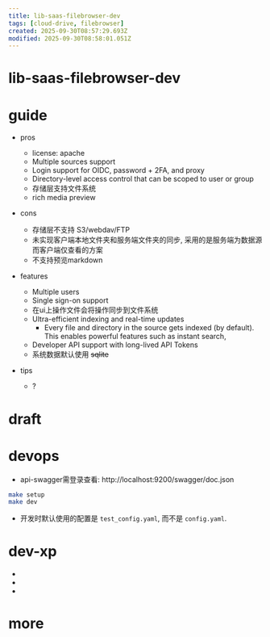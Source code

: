 ```yaml
---
title: lib-saas-filebrowser-dev
tags: [cloud-drive, filebrowser]
created: 2025-09-30T08:57:29.693Z
modified: 2025-09-30T08:58:01.051Z
---
```


# lib-saas-filebrowser-dev

# guide
- pros
  - license: apache
  - Multiple sources support
  - Login support for OIDC, password + 2FA, and proxy
  - Directory-level access control that can be scoped to user or group
  - 存储层支持文件系统
  - rich media preview

- cons
  - 存储层不支持 S3/webdav/FTP
  - 未实现客户端本地文件夹和服务端文件夹的同步, 采用的是服务端为数据源而客户端仅查看的方案
  - 不支持预览markdown

- features
  - Multiple users
  - Single sign-on support
  - 在ui上操作文件会将操作同步到文件系统
  - Ultra-efficient indexing and real-time updates
    - Every file and directory in the source gets indexed (by default). This enables powerful features such as instant search,
  - Developer API support with long-lived API Tokens
  - 系统数据默认使用 ~~sqlite~~

- tips
  - ?
# draft

# devops

- api-swagger需登录查看: http://localhost:9200/swagger/doc.json

```sh
make setup
make dev
```

- 开发时默认使用的配置是 `test_config.yaml`, 而不是 `config.yaml`.
# dev-xp

- 
- 
- 

# more
